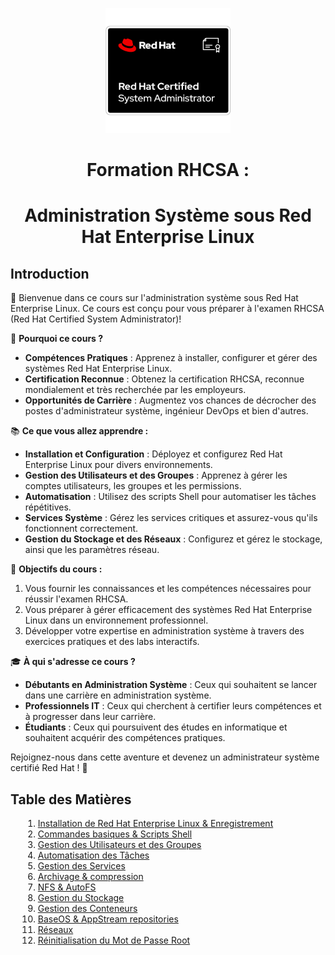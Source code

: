 <p align="center">
  <img src="image.png" alt="Red Hat Logo" style="width: 200px;"/>
</p>

<h1 align="center">Formation RHCSA : </h1>
<h1 align="center">Administration Système sous Red Hat Enterprise Linux</h1>

## Introduction
👋 Bienvenue dans ce cours sur l'administration système sous Red Hat Enterprise Linux. 
Ce cours est conçu pour vous préparer à l'examen RHCSA (Red Hat Certified System Administrator)!

🔧 **Pourquoi ce cours ?**
- **Compétences Pratiques** : Apprenez à installer, configurer et gérer des systèmes Red Hat Enterprise Linux.
- **Certification Reconnue** : Obtenez la certification RHCSA, reconnue mondialement et très recherchée par les employeurs.
- **Opportunités de Carrière** : Augmentez vos chances de décrocher des postes d'administrateur système, ingénieur DevOps et bien d'autres.

📚 **Ce que vous allez apprendre :**
- **Installation et Configuration** : Déployez et configurez Red Hat Enterprise Linux pour divers environnements.
- **Gestion des Utilisateurs et des Groupes** : Apprenez à gérer les comptes utilisateurs, les groupes et les permissions.
- **Automatisation** : Utilisez des scripts Shell pour automatiser les tâches répétitives.
- **Services Système** : Gérez les services critiques et assurez-vous qu'ils fonctionnent correctement.
- **Gestion du Stockage et des Réseaux** : Configurez et gérez le stockage, ainsi que les paramètres réseau.

🎯 **Objectifs du cours :**
1. Vous fournir les connaissances et les compétences nécessaires pour réussir l'examen RHCSA.
2. Vous préparer à gérer efficacement des systèmes Red Hat Enterprise Linux dans un environnement professionnel.
3. Développer votre expertise en administration système à travers des exercices pratiques et des labs interactifs.

🎓 **À qui s'adresse ce cours ?**
- **Débutants en Administration Système** : Ceux qui souhaitent se lancer dans une carrière en administration système.
- **Professionnels IT** : Ceux qui cherchent à certifier leurs compétences et à progresser dans leur carrière.
- **Étudiants** : Ceux qui poursuivent des études en informatique et souhaitent acquérir des compétences pratiques.

Rejoignez-nous dans cette aventure et devenez un administrateur système certifié Red Hat ! 🚀

## Table des Matières
<ol style="list-style-type: decimal; margin-left: 20px;">
  <li><a href="01-installation-et-enregistrement.md">Installation de Red Hat Enterprise Linux & Enregistrement</a></li>
  <li><a href="02-commandes-basiques-et-scripts-shell.md">Commandes basiques & Scripts Shell</a></li>
  <li><a href="03-gestion-utilisateurs-groupes.md">Gestion des Utilisateurs et des Groupes</a></li>
  <li><a href="04-automatisation-taches.md">Automatisation des Tâches</a></li>
  <li><a href="05-gestion-services.md">Gestion des Services</a></li>
  <li><a href="06-archivage-compression.md">Archivage & compression</a></li>
  <li><a href="07-nfs-autofs.md">NFS & AutoFS</a></li>
  <li><a href="08-gestion-stockage.md">Gestion du Stockage</a></li>
  <li><a href="09-gestion-conteneurs.md">Gestion des Conteneurs</a></li>
  <li><a href="10-baseos-appstream-repositories.md">BaseOS & AppStream repositories</a></li>
  <li><a href="11-reseaux.md">Réseaux</a></li>
  <li><a href="12-reinitialisation-mot-de-passe-root.md">Réinitialisation du Mot de Passe Root</a></li>
</ol>
